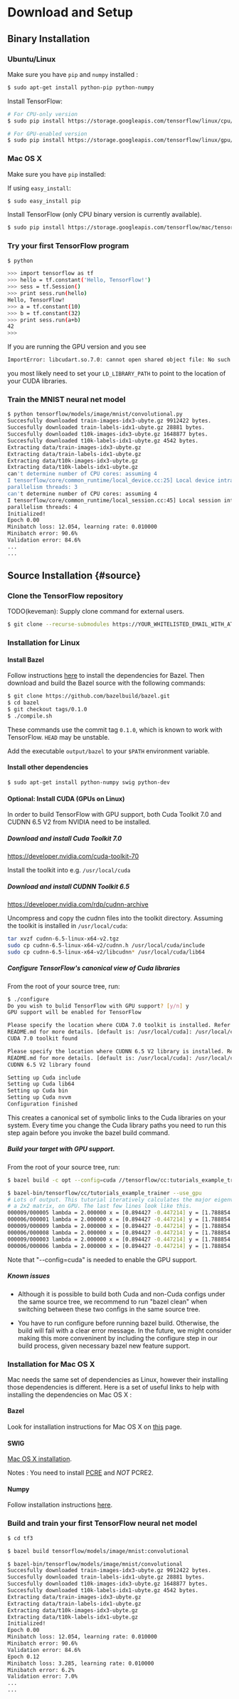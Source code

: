 # Download and Setup

## Binary Installation

### Ubuntu/Linux

Make sure you have `pip` and `numpy` installed :

```sh
$ sudo apt-get install python-pip python-numpy
```

Install TensorFlow:

```sh
# For CPU-only version
$ sudo pip install https://storage.googleapis.com/tensorflow/linux/cpu/tensorflow-0.5.0-cp27-none-linux_x86_64.whl

# For GPU-enabled version
$ sudo pip install https://storage.googleapis.com/tensorflow/linux/gpu/tensorflow-0.5.0-cp27-none-linux_x86_64.whl
```

### Mac OS X

Make sure you have `pip` installed:

If using `easy_install`:

```sh
$ sudo easy_install pip
```

Install TensorFlow (only CPU binary version is currently available).

```sh
$ sudo pip install https://storage.googleapis.com/tensorflow/mac/tensorflow-0.5.0-py2-none-any.whl
```

### Try your first TensorFlow program

```sh
$ python

>>> import tensorflow as tf
>>> hello = tf.constant('Hello, TensorFlow!')
>>> sess = tf.Session()
>>> print sess.run(hello)
Hello, TensorFlow!
>>> a = tf.constant(10)
>>> b = tf.constant(32)
>>> print sess.run(a+b)
42
>>>

```

If you are running the GPU version and you see
```sh
ImportError: libcudart.so.7.0: cannot open shared object file: No such file or directory
```

you most likely need to set your `LD_LIBRARY_PATH` to point to the location of
your CUDA libraries.

### Train the MNIST neural net model

```sh
$ python tensorflow/models/image/mnist/convolutional.py
Succesfully downloaded train-images-idx3-ubyte.gz 9912422 bytes.
Succesfully downloaded train-labels-idx1-ubyte.gz 28881 bytes.
Succesfully downloaded t10k-images-idx3-ubyte.gz 1648877 bytes.
Succesfully downloaded t10k-labels-idx1-ubyte.gz 4542 bytes.
Extracting data/train-images-idx3-ubyte.gz
Extracting data/train-labels-idx1-ubyte.gz
Extracting data/t10k-images-idx3-ubyte.gz
Extracting data/t10k-labels-idx1-ubyte.gz
can't determine number of CPU cores: assuming 4
I tensorflow/core/common_runtime/local_device.cc:25] Local device intra op
parallelism threads: 3
can't determine number of CPU cores: assuming 4
I tensorflow/core/common_runtime/local_session.cc:45] Local session inter op
parallelism threads: 4
Initialized!
Epoch 0.00
Minibatch loss: 12.054, learning rate: 0.010000
Minibatch error: 90.6%
Validation error: 84.6%
...
...

```

## Source Installation {#source}

### Clone the TensorFlow repository

TODO(keveman): Supply clone command for external users.

```sh
$ git clone --recurse-submodules https://YOUR_WHITELISTED_EMAIL_WITH_AT_REPLACED_BY_DOT@tensorflow.googlesource.com/tf3
```


### Installation for Linux

#### Install Bazel


Follow instructions [here](http://bazel.io/docs/install.html) to install the
dependencies for Bazel. Then download and build the Bazel source with the
following commands:

```sh
$ git clone https://github.com/bazelbuild/bazel.git
$ cd bazel
$ git checkout tags/0.1.0
$ ./compile.sh
```

These commands use the commit tag `0.1.0`, which is known to work with
TensorFlow. `HEAD` may be unstable.

Add the executable `output/bazel` to your `$PATH` environment variable.

#### Install other dependencies

```sh
$ sudo apt-get install python-numpy swig python-dev
```

#### Optional: Install CUDA (GPUs on Linux)

In order to build TensorFlow with GPU support, both Cuda Toolkit 7.0 and CUDNN
6.5 V2 from NVIDIA need to be installed.

##### Download and install Cuda Toolkit 7.0

https://developer.nvidia.com/cuda-toolkit-70

Install the toolkit into e.g. `/usr/local/cuda`

##### Download and install CUDNN Toolkit 6.5

https://developer.nvidia.com/rdp/cudnn-archive

Uncompress and copy the cudnn files into the toolkit directory.  Assuming the
toolkit is installed in `/usr/local/cuda`:

``` bash
tar xvzf cudnn-6.5-linux-x64-v2.tgz
sudo cp cudnn-6.5-linux-x64-v2/cudnn.h /usr/local/cuda/include
sudo cp cudnn-6.5-linux-x64-v2/libcudnn* /usr/local/cuda/lib64
```

##### Configure TensorFlow's canonical view of Cuda libraries
From the root of your source tree, run:

``` bash
$ ./configure
Do you wish to bulid TensorFlow with GPU support? [y/n] y
GPU support will be enabled for TensorFlow

Please specify the location where CUDA 7.0 toolkit is installed. Refer to
README.md for more details. [default is: /usr/local/cuda]: /usr/local/cuda
CUDA 7.0 toolkit found

Please specify the location where CUDNN 6.5 V2 library is installed. Refer to
README.md for more details. [default is: /usr/local/cuda]: /usr/local/cuda
CUDNN 6.5 V2 library found

Setting up Cuda include
Setting up Cuda lib64
Setting up Cuda bin
Setting up Cuda nvvm
Configuration finished
```

This creates a canonical set of symbolic links to the Cuda libraries on your system.
Every time you change the Cuda library paths you need to run this step again before
you invoke the bazel build command.

##### Build your target with GPU support.
From the root of your source tree, run:

```sh
$ bazel build -c opt --config=cuda //tensorflow/cc:tutorials_example_trainer

$ bazel-bin/tensorflow/cc/tutorials_example_trainer --use_gpu
# Lots of output. This tutorial iteratively calculates the major eigenvalue of
# a 2x2 matrix, on GPU. The last few lines look like this.
000009/000005 lambda = 2.000000 x = [0.894427 -0.447214] y = [1.788854 -0.894427]
000006/000001 lambda = 2.000000 x = [0.894427 -0.447214] y = [1.788854 -0.894427]
000009/000009 lambda = 2.000000 x = [0.894427 -0.447214] y = [1.788854 -0.894427]
000006/000008 lambda = 2.000000 x = [0.894427 -0.447214] y = [1.788854 -0.894427]
000009/000003 lambda = 2.000000 x = [0.894427 -0.447214] y = [1.788854 -0.894427]
000006/000006 lambda = 2.000000 x = [0.894427 -0.447214] y = [1.788854 -0.894427]
```

Note that "--config=cuda" is needed to enable the GPU support.

##### Known issues

* Although it is possible to build both Cuda and non-Cuda configs under the same
source tree, we recommend to run "bazel clean" when switching between these two
configs in the same source tree.

* You have to run configure before running bazel build. Otherwise, the build
will fail with a clear error message. In the future, we might consider making
this more conveninent by including the configure step in our build process,
given necessary bazel new feature support.

### Installation for Mac OS X

Mac needs the same set of dependencies as Linux, however their installing those
dependencies is different. Here is a set of useful links to help with installing
the dependencies on Mac OS X :

#### Bazel

Look for installation instructions for Mac OS X on
[this](http://bazel.io/docs/install.html) page.

#### SWIG

[Mac OS X installation](http://www.swig.org/Doc3.0/Preface.html#Preface_osx_installation).

Notes : You need to install
[PCRE](ftp://ftp.csx.cam.ac.uk/pub/software/programming/pcre/) and *NOT* PCRE2.

#### Numpy

Follow installation instructions [here](http://docs.scipy.org/doc/numpy/user/install.html).

### Build and train your first TensorFlow neural net model

```sh
$ cd tf3

$ bazel build tensorflow/models/image/mnist:convolutional

$ bazel-bin/tensorflow/models/image/mnist/convolutional
Succesfully downloaded train-images-idx3-ubyte.gz 9912422 bytes.
Succesfully downloaded train-labels-idx1-ubyte.gz 28881 bytes.
Succesfully downloaded t10k-images-idx3-ubyte.gz 1648877 bytes.
Succesfully downloaded t10k-labels-idx1-ubyte.gz 4542 bytes.
Extracting data/train-images-idx3-ubyte.gz
Extracting data/train-labels-idx1-ubyte.gz
Extracting data/t10k-images-idx3-ubyte.gz
Extracting data/t10k-labels-idx1-ubyte.gz
Initialized!
Epoch 0.00
Minibatch loss: 12.054, learning rate: 0.010000
Minibatch error: 90.6%
Validation error: 84.6%
Epoch 0.12
Minibatch loss: 3.285, learning rate: 0.010000
Minibatch error: 6.2%
Validation error: 7.0%
...
...
```
